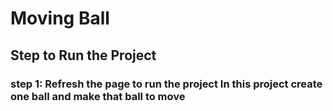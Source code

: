 # Moving Ball
## Step to Run the Project
### step 1: Refresh the page to run the project In this project create one ball and make that ball to move
